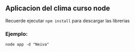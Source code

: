 

## Aplicacion del clima curso node

Recuerde ejecutar ```npm install``` para descargar las librerias

### Ejemplo:

```
node app -d "Neiva"
```
